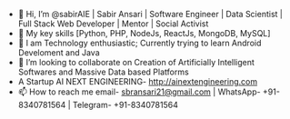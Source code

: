 - 👋 Hi, I’m @sabirAIE | Sabir Ansari | Software Engineer | Data Scientist | Full Stack Web Developer | Mentor | Social Activist
- 👀 My key skills [Python, PHP, NodeJs, ReactJs, MongoDB, MySQL]
- 🌱 I am Technology enthusiastic; Currently trying to learn Android Develoment and Java
- 💞️ I’m looking to collaborate on Creation of Artificially Intelligent Softwares and Massive Data based Platforms
- A Startup AI NEXT ENGINEERING- http://ainextengineering.com
- 📫 How to reach me email- sbransari21@gmail.com | WhatsApp- +91-8340781564 | Telegram- +91-8340781564

<!---
sabirAIE/sabirAIE is a ✨ special ✨ repository because its `README.md` (this file) appears on your GitHub profile.
You can click the Preview link to take a look at your changes.
--->
